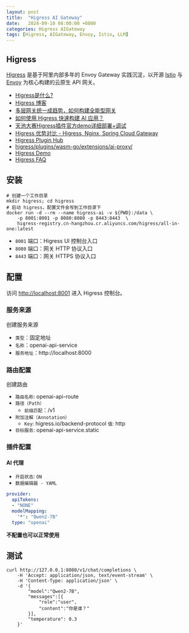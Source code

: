 ```yaml
---
layout: post
title:  "Higress AI Gateway"
date:   2024-09-10 08:00:00 +0800
categories: Higress AIGateway
tags: [Higress, AIGateway, Envoy, Istio, LLM]
---
```


## Higress

[Higress](https://github.com/alibaba/higress) 是基于阿里内部多年的 Envoy Gateway 实践沉淀，以开源 [Istio](https://github.com/istio/istio) 与 [Envoy](https://github.com/envoyproxy/envoy) 为核心构建的云原生 API 网关。

- [Higress是什么?](https://higress.cn/docs/latest/overview/what-is-higress/)
- [Higress 博客](https://higress.cn/blog/)
- [多层网关统一成趋势，如何构建全能型网关](https://higress.cn/blog/higress-gvr7dx_awbbpb_dxp91huk34ts4nik/)
- [如何使用 Higress 快速构建 AI 应用？](https://higress.io/blog/higress-gvr7dx_awbbpb_uddq0l7v5a5vadc6/)
- [天池大赛Higress插件官方demo详细部署+调试](https://tianchi.aliyun.com/forum/post/747789)
- [Higress 优势对比 - Higress, Nginx, Spring Cloud Gateway](https://higress.cn/advantage/)
- [Higress Plugin Hub](https://higress.cn/plugin/)
- [higress/plugins/wasm-go/extensions/ai-proxy/](https://github.com/alibaba/higress/tree/main/plugins/wasm-go/extensions/ai-proxy)
- [Higress Demo](http://demo.higress.io/)
- [Higress FAQ](https://higress.cn/faq/wuyi-intro/)


## 安装

```shell
# 创建一个工作目录
mkdir higress; cd higress
# 启动 higress，配置文件会写到工作目录下
docker run -d --rm --name higress-ai -v ${PWD}:/data \
    -p 8001:8001 -p 8080:8080 -p 8443:8443  \
    higress-registry.cn-hangzhou.cr.aliyuncs.com/higress/all-in-one:latest
```
- `8001` 端口：Higress UI 控制台入口
- `8080` 端口：网关 HTTP 协议入口
- `8443` 端口：网关 HTTPS 协议入口


## 配置

访问 [http://localhost:8001](http://localhost:8001) 进入 Higress 控制台。

### 服务来源
创建服务来源
- `类型`：固定地址
- `名称`：openai-api-service
- `服务地址`：http://localhost:8000

### 路由配置
创建路由
- `路由名称`: openai-api-route
- `路径（Path）`
    - `前缀匹配`：/v1
- `附加注解（Annotation）`
    - `Key`: higress.io/backend-protocol `值`: http
- `目标服务`: openai-api-service.static

### 插件配置
#### AI 代理
- `开启状态`: `ON`
- `数据编辑器 - YAML`

```yaml
provider:
  apiTokens:
  - "NONE"
  modelMapping:
    '*': "Qwen2-7B"
  type: "openai"
```

**不配置也可以正常使用**


## 测试
```shell
curl http://127.0.0.1:8080/v1/chat/completions \
    -H 'Accept: application/json, text/event-stream' \
    -H 'Content-Type: application/json' \
    -d '{
        "model":"Qwen2-7B",
        "messages":[{
            "role":"user",
            "content":"你是谁？"
        }],
        "temperature": 0.3
    }'
```
